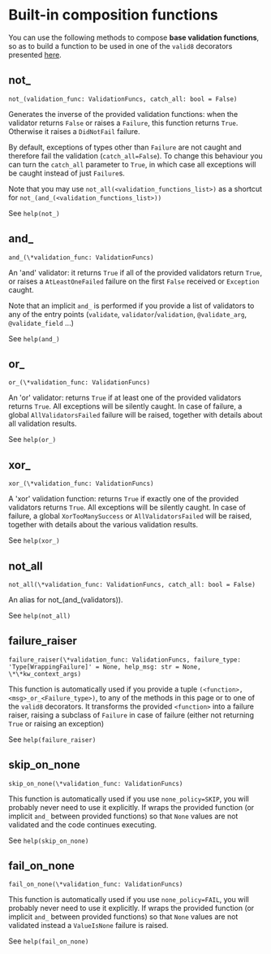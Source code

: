# Built-in composition functions

You can use the following methods to compose **base validation functions**, so as to build a function to be used in one of the `valid8` decorators presented [here](./index).


## not_

`not_(validation_func: ValidationFuncs, catch_all: bool = False)`

Generates the inverse of the provided validation functions: when the validator returns `False` or raises a `Failure`, this function returns `True`. Otherwise it raises a `DidNotFail` failure.

By default, exceptions of types other than `Failure` are not caught and therefore fail the validation (`catch_all=False`). To change this behaviour you can turn the `catch_all` parameter to `True`, in which case all exceptions will be caught instead of just `Failure`s.

Note that you may use `not_all(<validation_functions_list>)` as a shortcut for `not_(and_(<validation_functions_list>))`

See `help(not_)`

## and_

`and_(\*validation_func: ValidationFuncs)`

An 'and' validator: it returns `True` if all of the provided validators return `True`, or raises a `AtLeastOneFailed` failure on the first `False` received or `Exception` caught.

Note that an implicit `and_` is performed if you provide a list of validators to any of the entry points (`validate`, `validator`/`validation`, `@validate_arg`, `@validate_field` ...)
    
See `help(and_)`

## or_

`or_(\*validation_func: ValidationFuncs)`

An 'or' validator: returns `True` if at least one of the provided validators returns `True`. All exceptions will be silently caught. In case of failure, a global `AllValidatorsFailed` failure will be raised, together with details about all validation results.

See `help(or_)`

## xor_

`xor_(\*validation_func: ValidationFuncs)`

A 'xor' validation function: returns `True` if exactly one of the provided validators returns `True`. All exceptions will be silently caught. In case of failure, a global `XorTooManySuccess` or `AllValidatorsFailed` will be raised, together with details about the various validation results.

See `help(xor_)`

## not_all

`not_all(\*validation_func: ValidationFuncs, catch_all: bool = False)`

An alias for not_(and_(validators)).

See `help(not_all)`

## failure_raiser

`failure_raiser(\*validation_func: ValidationFuncs, failure_type: 'Type[WrappingFailure]' = None, help_msg: str = None, \*\*kw_context_args)`

This function is automatically used if you provide a tuple `(<function>, <msg>_or_<Failure_type>)`, to any of the methods in this page or to one of the `valid8` decorators. It transforms the provided `<function>` into a failure raiser, raising a subclass of `Failure` in case of failure (either not returning `True` or raising an exception)

See `help(failure_raiser)`

## skip_on_none

`skip_on_none(\*validation_func: ValidationFuncs)`

This function is automatically used if you use `none_policy=SKIP`, you will probably never need to use it explicitly. If wraps the provided function (or implicit `and_` between provided functions) so that `None` values are not validated and the code continues executing.

See `help(skip_on_none)`

## fail_on_none

`fail_on_none(\*validation_func: ValidationFuncs)`

This function is automatically used if you use `none_policy=FAIL`, you will probably never need to use it explicitly.  If wraps the provided function (or implicit `and_` between provided functions) so that `None` values are not validated instead a `ValueIsNone` failure is raised.

See `help(fail_on_none)`
